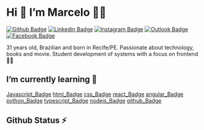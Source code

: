 # Hi 👋 I’m Marcelo :man_student:

[![Github Badge](https://img.shields.io/badge/-Github-000?style=flat-square&logo=Github&logoColor=white)](https://github.com/marcelogomes90) [![Linkedin Badge](https://img.shields.io/badge/-LinkedIn-blue?style=flat-square&logo=Linkedin&logoColor=white)](https://www.linkedin.com/in/marcelogomes90/) [![Instagram Badge](https://img.shields.io/badge/Instagram-E4405F?style=flat-square&logo=instagram&logoColor=white)](https://www.instagram.com/marcelogomes90/) [![Outlook Badge](https://img.shields.io/badge/Microsoft_Outlook-0078D4?style=flat-square&logo=microsoft-outlook&logoColor=white)](mailto:marcelo.sobrinho@outlook.com) [![Facebook Badge](https://img.shields.io/badge/Facebook-1877F2?style=flat-square&logo=facebook&logoColor=white)](https://www.facebook.com/profile.php?id=100025656512992)<br/>

31 years old, Brazilian and born in Recife/PE. Passionate about technology, books and movie. Student development of systems with a focus on frontend 👨‍💻

## I’m currently learning 🚀

[Javascript_Badge](https://img.shields.io/badge/JavaScript-323330?style=for-the-badge&logo=javascript&logoColor=F7DF1E) [html_Badge](https://img.shields.io/badge/HTML5-E34F26?style=for-the-badge&logo=html5&logoColor=white) [css_Badge](https://img.shields.io/badge/CSS3-1572B6?style=for-the-badge&logo=css3&logoColor=white) [react_Badge](https://img.shields.io/badge/React-20232A?style=for-the-badge&logo=react&logoColor=61DAFB) [angular_Badge](https://img.shields.io/badge/Angular-DD0031?style=for-the-badge&logo=angular&logoColor=white) [python_Badge](https://img.shields.io/badge/Python-FFD43B?style=for-the-badge&logo=python&logoColor=darkgreen) [typescript_Badge](https://img.shields.io/badge/TypeScript-007ACC?style=for-the-badge&logo=typescript&logoColor=white) [nodejs_Badge](https://img.shields.io/badge/Node.js-339933?style=for-the-badge&logo=nodedotjs&logoColor=white) [github_Badge](https://img.shields.io/badge/GitHub-100000?style=for-the-badge&logo=github&logoColor=white)<br/>

## Github Status ⚡






